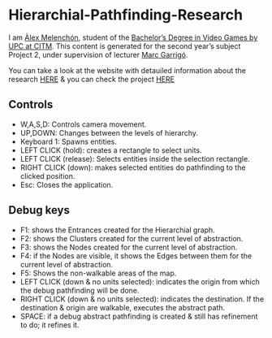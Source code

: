 # Hierarchial-Pathfinding-Research

I am [Àlex Melenchón](https://www.linkedin.com/in/alex-melench%C3%B3n-maza-a46981195/), student of the [Bachelor’s Degree in
Video Games by UPC at CITM](https://www.citm.upc.edu/ing/estudis/graus-videojocs/). This content is generated for the second year’s
subject Project 2, under supervision of lecturer [Marc Garrigó](https://www.linkedin.com/in/mgarrigo/).

You can take a look at the website with detauiled information about the research [HERE](https://github.com/AlexMelenchon/Hierarchial-Pathfinding-Research) & you can check the project [HERE](https://github.com/AlexMelenchon/Hierarchial-Pathfinding-Research)


## Controls

- W,A,S,D: Controls camera movement.
- UP,DOWN: Changes between the levels of hierarchy. 
- Keyboard 1: Spawns entities.
- LEFT CLICK (hold): creates a rectangle to select units.
- LEFT CLICK (release): Selects entities inside the selection rectangle.
- RIGHT CLICK (down): makes selected entities do pathfinding to the clicked position.
- Esc: Closes the application.


## Debug keys

- F1: shows the Entrances created for the Hierarchial graph. 
- F2: shows the Clusters created for the current level of abstraction.
- F3: shows the Nodes created for the current level of abstraction.
- F4: if the Nodes are visible, it shows the Edges between them for the current level of abstraction.
- F5: Shows the non-walkable areas of the map.
- LEFT CLICK (down & no units selected): indicates the origin from which the debug pathfinding will be done.
- RIGHT CLICK (down & no units selected): indicates the destination. If the destination & origin are walkable, executes the abstract path.
- SPACE: if a debug abstract pathfinding is created & still has refinement to do; it refines it.
